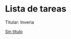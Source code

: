 # Lista de tareas

Titular: Inveria

[Sin título](Lista%20de%20tareas%2026cef3cec2418055b088cba7e323f2c2/Sin%20t%C3%ADtulo%2026cef3cec241802ea610cf5b001dd9b3.csv)